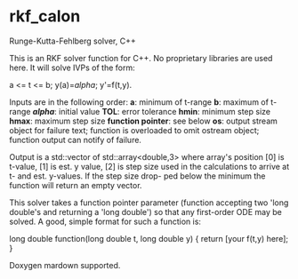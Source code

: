 # rkf_calon
Runge-Kutta-Fehlberg solver, C++

This is an RKF solver function for C++. No proprietary libraries
are used here. It will solve IVPs of the form:

a <= t <= b; y(a)=*alpha*; y'=f(t,y).

Inputs are in the following order:
**a**: minimum of t-range
**b**: maximum of t-range
**_alpha_**: initial value
**TOL**: error tolerance
**hmin**: minimum step size
**hmax**: maximum step size
**function pointer**: see below
**os**: output stream object for failure text; function is 
overloaded to omit ostream object; function output can notify
of failure.

Output is a std::vector of std::array<double,3> where array's position
[0] is t-value, [1] is est. y value, [2] is step size used in the
calculations to arrive at t- and est. y-values. If the step size drop-
ped below the minimum the function will return an empty vector.


This solver takes a function pointer parameter (function accepting two
'long double's and returning a 'long double') so that any first-order
ODE may be solved. A good, simple format for such a function is:

long double function(long double t, long double y) {
  return [your f(t,y) here];
}

Doxygen mardown supported.
